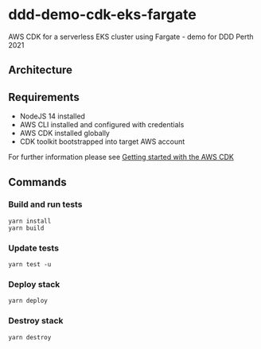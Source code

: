 # ddd-demo-cdk-eks-fargate

AWS CDK for a serverless EKS cluster using Fargate - demo for DDD Perth 2021

## Architecture

## Requirements

- NodeJS 14 installed
- AWS CLI installed and configured with credentials
- AWS CDK installed globally
- CDK toolkit bootstrapped into target AWS account

For further information please see [Getting started with the AWS CDK](https://docs.aws.amazon.com/cdk/latest/guide/getting_started.html)

## Commands

### Build and run tests

```
yarn install
yarn build
```

### Update tests

```
yarn test -u
```

### Deploy stack

```
yarn deploy
```

### Destroy stack

```
yarn destroy
```
